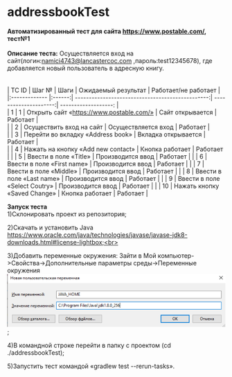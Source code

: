 # addressbookTest
**Автоматизированный тест для сайта https://www.postable.com/, тест№1**
<br>
<br>
**Описание теста:**
Осуществляется вход на сайт(логин:namici4743@lancastercoc.com ,пароль:test12345678), где добавляется новый пользователь в адресную книгу. 
<br>
<br>
<br>
| TC ID         | Шаг №  | Шаги                                             | Ожидаемый результат   | Работает/не работает | 
|:------------- |:------:| ------------------------------------------------:| ---------------------:| -------------------: |            
| 1             | 1      | Открыть сайт «https://www.postable.com/»         |  Сайт открывается     |  Работает            |                        
|               | 2      | Осуществить вход на сайт                         |  Осуществляется вход  |  Работает            |              
|               | 3      | Перейти во вкладку «Address book»                |  Вкладка открывается  |  Работает            |              
|               | 4      | Нажать на кнопку «Add new contact»               |  Кнопка работает      |  Работает            |
|               | 5      | Ввести в поле «Title»                            |  Производится ввод    |  Работает            |
|               | 6      | Ввести в поле «First name»                       |  Производится ввод    |  Работает            |
|               | 7      | Ввести в поле «Middle»                           |  Производится ввод    |  Работает            |
|               | 8      | Ввести в поле «Last name»                        |  Производится ввод    |  Работает            |
|               | 9      | Ввести в поле «Select Coutry»                    |  Производится ввод    |  Работает            |
|               | 10     | Нажать кнопку «Saved Change»                     |  Кнопка работает      |  Работает            |

**Запуск теста**
<br>
1)Склонировать проект из репозитория;<br> 

2)Cкачать и установить Java https://www.oracle.com/java/technologies/javase/javase-jdk8-downloads.html#license-lightbox;<br>

3)Добавить переменные окружения:
Зайти в Мой компьютер->Свойства->Дополнительные параметры среды->Переменные окружения ![f](screenshots/JAVA_HOME.png) ;<br>

4)В командной строке перейти в папку с проектом (cd ./addressbookTest);<br>

5)Запустить тест командой «gradlew test --rerun-tasks».
